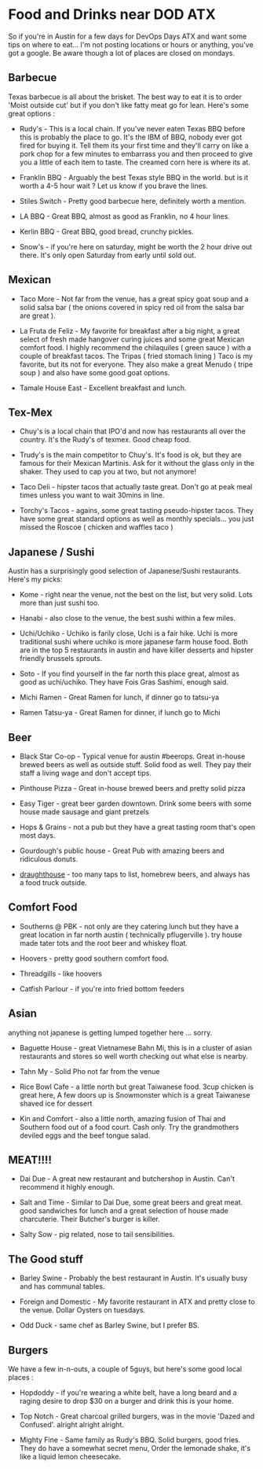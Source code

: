 Food and Drinks near DOD ATX
============================

So if you're in Austin for a few days for DevOps Days ATX and want some tips on where to eat... I'm not posting locations or hours or anything, you've got a google. Be aware though a lot of places are closed on mondays.

Barbecue
--------

Texas barbecue is all about the brisket. The best way to eat it is to order 'Moist outside cut' but if you don't like fatty meat go for lean. Here's some great options :

* Rudy's - This is a local chain. If you've never eaten Texas BBQ before this is probably the place to go. It's the IBM of BBQ, nobody ever got fired for buying it. Tell them its your first time and they'll carry on like a pork chop for a few minutes to embarrass you and then proceed to give you a little of each item to taste. The creamed corn here is where its at.

* Franklin BBQ - Arguably the best Texas style BBQ in the world. but is it worth a 4-5 hour wait ? Let us know if you brave the lines.

* Stiles Switch - Pretty good barbecue here, definitely worth a mention.

* LA BBQ - Great BBQ, almost as good as Franklin, no 4 hour lines.

* Kerlin BBQ - Great BBQ, good bread, crunchy pickles.

* Snow's - if you're here on saturday, might be worth the 2 hour drive out there. It's only open Saturday from early until sold out. 

Mexican
-------

* Taco More - Not far from the venue, has a great spicy goat soup and a solid salsa bar ( the onions covered in spicy red oil from the salsa bar are great ).

* La Fruta de Feliz - My favorite for breakfast after a big night, a great select of fresh made hangover curing juices and some great Mexican comfort food. I highly recommend the chilaquiles ( green sauce ) with a couple of breakfast tacos. The Tripas ( fried stomach lining ) Taco is my favorite, but its not for everyone. They also make a great Menudo ( tripe soup ) and also have some good goat options.

* Tamale House East - Excellent breakfast and lunch.

Tex-Mex
-------

* Chuy's is a local chain that IPO'd and now has restaurants all over the country. It's the Rudy's of texmex. Good cheap food.

* Trudy's is the main competitor to Chuy's. It's food is ok, but they are famous for their Mexican Martinis. Ask for it without the glass only in the shaker. They used to cap you at two, but not anymore!

* Taco Deli - hipster tacos that actually taste great. Don't go at peak meal times unless you want to wait 30mins in line.

* Torchy's Tacos - agains, some great tasting pseudo-hipster tacos. They have some great standard options as well as monthly specials... you just missed the Roscoe ( chicken and waffles taco )

Japanese / Sushi
----------------

Austin has a surprisingly good selection of Japanese/Sushi restaurants. Here's my picks:

* Kome - right near the venue, not the best on the list, but very solid. Lots more than just sushi too.

* Hanabi - also close to the venue, the best sushi within a few miles.

* Uchi/Uchiko - Uchiko is farily close, Uchi is a fair hike. Uchi is more traditional sushi where uchiko is more japanese farm house food. Both are in the top 5 restaurants in austin and have killer desserts and hipster friendly brussels sprouts.

* Soto - If you find yourself in the far north this place great, almost as good as uchi/uchiko. They have Fois Gras Sashimi, enough said.

* Michi Ramen - Great Ramen for lunch, if dinner go to tatsu-ya

* Ramen Tatsu-ya - Great Ramen for dinner, if lunch go to Michi


Beer
----

* Black Star Co-op - Typical venue for austin #beerops. Great in-house brewed beers as well as outside stuff. Solid food as well. They pay their staff a living wage and don't accept tips. 

* Pinthouse Pizza - Great in-house brewed beers and pretty solid pizza

* Easy Tiger - great beer garden downtown. Drink some beers with some house made sausage and giant pretzels

* Hops & Grains - not a pub but they have a great tasting room that's open most days.

* Gourdough's public house - Great Pub with amazing beers and ridiculous donuts.

* [draughthouse](http://draughthouse.com) - too many taps to list, homebrew beers, and always has a food truck outside.

Comfort Food
------------

* Southerns @ PBK - not only are they catering lunch but they have a great location in far north austin ( technically pflugerville ). try house made tater tots and the root beer and whiskey float.

* Hoovers - pretty good southern comfort food. 

* Threadgills - like hoovers

* Catfish Parlour - if you're into fried bottom feeders

Asian
-----

anything not japanese is getting lumped together here ... sorry.

* Baguette House - great Vietnamese Bahn Mi, this is in a cluster of asian restaurants and stores so well worth checking out what else is nearby.

* Tahn My - Solid Pho not far from the venue

* Rice Bowl Cafe - a little north but great Taiwanese food. 3cup chicken is great here, A few doors up is Snowmonster which is a great Taiwanese shaved ice for dessert

* Kin and Comfort - also a little north, amazing fusion of Thai and Southern food out of a food court. Cash only. Try the grandmothers deviled eggs and the beef tongue salad.

MEAT!!!!
--------

* Dai Due - A great new restaurant and butchershop in Austin. Can't recommend it highly enough.

* Salt and Time - Similar to Dai Due, some great beers and great meat. good sandwiches for lunch and a great selection of house made charcuterie. Their Butcher's burger is killer.

* Salty Sow - pig related, nose to tail sensibilities.

The Good stuff
--------------

* Barley Swine - Probably the best restaurant in Austin. It's usually busy and has communal tables. 

* Foreign and Domestic - My favorite restaurant in ATX and pretty close to the venue. Dollar Oysters on tuesdays.

* Odd Duck - same chef as Barley Swine, but I prefer BS.

Burgers
-------

We have a few in-n-outs, a couple of 5guys, but here's some good local places :

* Hopdoddy - if you're wearing a white belt, have a long beard and a raging desire to drop $30 on a burger and drink this is your home.

* Top Notch - Great charcoal grilled burgers, was in the movie 'Dazed and Confused'. alright alright alright.

* Mighty Fine - Same family as Rudy's BBQ. Solid burgers, good fries. They do have a somewhat secret menu, Order the lemonade shake, it's like a liquid lemon cheesecake.
